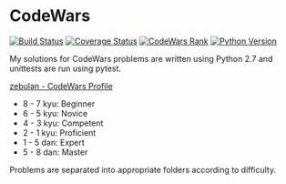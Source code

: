 # CodeWars

[![Build Status](https://travis-ci.org/the-zebulan/CodeWars.svg?branch=master)](https://travis-ci.org/the-zebulan/CodeWars)
[![Coverage Status](https://coveralls.io/repos/github/the-zebulan/CodeWars/badge.svg?branch=master)](https://coveralls.io/github/the-zebulan/CodeWars?branch=master)
[![CodeWars Rank](https://img.shields.io/badge/codewars%20rank-%2381%20-brightgreen.svg)](http://www.codewars.com/users/zebulan)
[![Python Version](https://img.shields.io/badge/python-2.7-blue.svg)]()

My solutions for CodeWars problems are written using Python 2.7 and unittests are run using pytest.

[zebulan - CodeWars Profile](http://www.codewars.com/users/zebulan)

* 8 - 7 kyu: Beginner
* 6 - 5 kyu: Novice
* 4 - 3 kyu: Competent
* 2 - 1 kyu: Proficient
* 1 - 5 dan: Expert
* 5 - 8 dan: Master

Problems are separated into appropriate folders according to difficulty.
